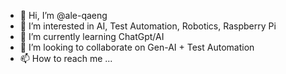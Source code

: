 - 👋 Hi, I’m @ale-qaeng
- 👀 I’m interested in AI, Test Automation, Robotics, Raspberry Pi
- 🌱 I’m currently learning ChatGpt/AI
- 💞️ I’m looking to collaborate on Gen-AI + Test Automation 
- 📫 How to reach me ...

<!---
ale-qaeng/ale-qaeng is a ✨ special ✨ repository because its `README.md` (this file) appears on your GitHub profile.
You can click the Preview link to take a look at your changes.
--->
